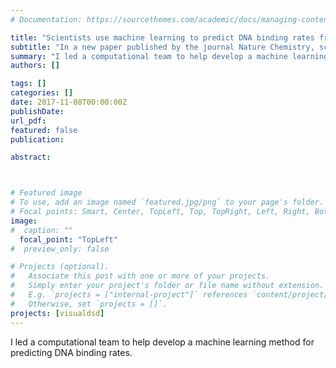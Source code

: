 ```yaml
---
# Documentation: https://sourcethemes.com/academic/docs/managing-content/

title: "Scientists use machine learning to predict DNA binding rates from sequence"
subtitle: "In a new paper published by the journal Nature Chemistry, scientists at Rice University and Microsoft Research describe a method that predicts the binding rate of DNA strands directly from their sequence to within a factor of three, with 91% accuracy. - <a href = https://www.microsoft.com/en-us/research/blog/dna-binding-rate/>Microsoft Research</a>"
summary: "I led a computational team to help develop a machine learning method for predicting DNA binding rates.<br><b>Microsoft Research</b>"
authors: []

tags: []
categories: []
date: 2017-11-08T00:00:00Z
publishDate:
url_pdf: 
featured: false
publication: 

abstract:



# Featured image
# To use, add an image named `featured.jpg/png` to your page's folder.
# Focal points: Smart, Center, TopLeft, Top, TopRight, Left, Right, BottomLeft, Bottom, BottomRight.
image: 
#  caption: ""
  focal_point: "TopLeft"
#  preview_only: false

# Projects (optional).
#   Associate this post with one or more of your projects.
#   Simply enter your project's folder or file name without extension.
#   E.g. `projects = ["internal-project"]` references `content/project/deep-learning/index.md`.
#   Otherwise, set `projects = []`.
projects: [visualdsd]
---
```


I led a computational team to help develop a machine learning method for predicting DNA binding rates.